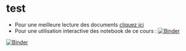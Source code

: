 # test

* Pour une meilleure lecture des documents [cliquez ici](https://nbviewer.jupyter.org/github/seynave/test)
* Pour une utilisation interactive des notebook de ce cours : [![Binder](https://mybinder.org/badge_logo.svg)](https://mybinder.org/v2/gh/seynave/test/master)




[![Binder](https://mybinder.org/badge_logo.svg)](https://mybinder.org/v2/gh/seynave/test/master)
